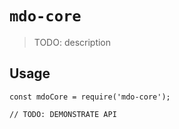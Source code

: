 # `mdo-core`

> TODO: description

## Usage

```
const mdoCore = require('mdo-core');

// TODO: DEMONSTRATE API
```
